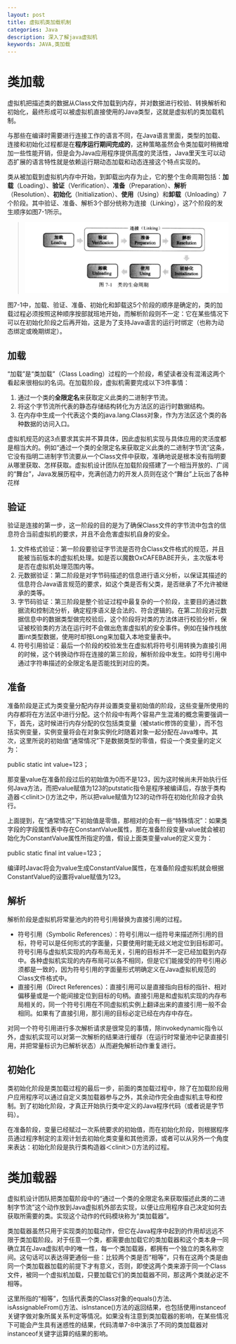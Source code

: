 ```yaml
---
layout: post
title: 虚拟机类加载机制
categories: Java
description: 深入了解java虚拟机
keywords: JAVA,类加载
---
```


# 类加载

虚拟机把描述类的数据从Class文件加载到内存，并对数据进行校验、转换解析和初始化，最终形成可以被虚拟机直接使用的Java类型，这就是虚拟机的类加载机制。

与那些在编译时需要进行连接工作的语言不同，在Java语言里面，类型的加载、连接和初始化过程都是在**程序运行期间完成的**，这种策略虽然会令类加载时稍微增加一些性能开销，但是会为Java应用程序提供高度的灵活性，Java里天生可以动态扩展的语言特性就是依赖运行期动态加载和动态连接这个特点实现的。

类从被加载到虚拟机内存中开始，到卸载出内存为止，它的整个生命周期包括：**加载**（Loading）、**验证**（Verification）、**准备**（Preparation）、**解析**（Resolution）、**初始化**（Initialization）、**使用**（Using）和**卸载**（Unloading）7个阶段。其中验证、准备、解析3个部分统称为连接（Linking），这7个阶段的发生顺序如图7-1所示。

> ![类的生命周期](/images/posts/java/classLife.PNG)

图7-1中，加载、验证、准备、初始化和卸载这5个阶段的顺序是确定的，类的加载过程必须按照这种顺序按部就班地开始，而解析阶段则不一定：它在某些情况下可以在初始化阶段之后再开始，这是为了支持Java语言的运行时绑定（也称为动态绑定或晚期绑定）。

## 加载

“加载”是“类加载”（Class Loading）过程的一个阶段，希望读者没有混淆这两个看起来很相似的名词。在加载阶段，虚拟机需要完成以下3件事情：

1. 通过一个类的**全限定名**来获取定义此类的二进制字节流。
2. 将这个字节流所代表的静态存储结构转化为方法区的运行时数据结构。
3. 在内存中生成一个代表这个类的java.lang.Class对象，作为方法区这个类的各种数据的访问入口。

虚拟机规范的这3点要求其实并不算具体，因此虚拟机实现与具体应用的灵活度都是相当大的。例如“通过一个类的全限定名来获取定义此类的二进制字节流”这条，它没有指明二进制字节流要从一个Class文件中获取，准确地说是根本没有指明要从哪里获取、怎样获取。虚拟机设计团队在加载阶段搭建了一个相当开放的、广阔的“舞台”，Java发展历程中，充满创造力的开发人员则在这个“舞台”上玩出了各种花样

## 验证

验证是连接的第一步，这一阶段的目的是为了确保Class文件的字节流中包含的信息符合当前虚拟机的要求，并且不会危害虚拟机自身的安全。

1. 文件格式验证：第一阶段要验证字节流是否符合Class文件格式的规范，并且能被当前版本的虚拟机处理。如是否以魔数OxCAFEBABE开头，主次版本号是否在虚拟机处理范围内等。
2. 元数据验证：第二阶段是对字节码描述的信息进行语义分析，以保证其描述的信息符合Java语言规范的要求，如这个类是否有父类，是否继承了不允许被继承的类等。
3. 字节码验证：第三阶段是整个验证过程中最复杂的一个阶段，主要目的通过数据流和控制流分析，确定程序语义是合法的、符合逻辑的。在第二阶段对元数据信息中的数据类型做完校验后，这个阶段将对类的方法体进行校验分析，保证被校验类的方法在运行时不会做出危害虚拟机的安全事件。例如在操作栈放置int类型数据，使用时却按Long来加载入本地变量表中。
4. 符号引用验证：最后一个阶段的校验发生在虚拟机将符号引用转换为直接引用的时候，这个转换动作将在连接的第三阶段，解析阶段中发生。如符号引用中通过字符串描述的全限定名是否能找到对应的类。

## 准备

准备阶段是正式为类变量分配内存并设置类变量初始值的阶段，这些变量所使用的内存都将在方法区中进行分配。这个阶段中有两个容易产生混淆的概念需要强调一下，首先，这时候进行内存分配的仅包括类变量（被static修饰的变量），而不包括实例变量，实例变量将会在对象实例化时随着对象一起分配在Java堆中。其次，这里所说的初始值“通常情况”下是数据类型的零值，假设一个类变量的定义为：

public static int value=123；

那变量value在准备阶段过后的初始值为0而不是123，因为这时候尚未开始执行任何Java方法，而把value赋值为123的putstatic指令是程序被编译后，存放于类构造器＜clinit＞()方法之中，所以把value赋值为123的动作将在初始化阶段才会执行。

上面提到，在“通常情况”下初始值是零值，那相对的会有一些“特殊情况”：如果类字段的字段属性表中存在ConstantValue属性，那在准备阶段变量value就会被初始化为ConstantValue属性所指定的值，假设上面类变量value的定义变为：

public static final int value=123；

编译时Javac将会为value生成ConstantValue属性，在准备阶段虚拟机就会根据ConstantValue的设置将value赋值为123。

## 解析

解析阶段是虚拟机将常量池内的符号引用替换为直接引用的过程。

* 符号引用（Symbolic References）：符号引用以一组符号来描述所引用的目标，符号可以是任何形式的字面量，只要使用时能无歧义地定位到目标即可。符号引用与虚拟机实现的内存布局无关，引用的目标并不一定已经加载到内存中。各种虚拟机实现的内存布局可以各不相同，但是它们能接受的符号引用必须都是一致的，因为符号引用的字面量形式明确定义在Java虚拟机规范的Class文件格式中。
* 直接引用（Direct References）：直接引用可以是直接指向目标的指针、相对偏移量或是一个能间接定位到目标的句柄。直接引用是和虚拟机实现的内存布局相关的，同一个符号引用在不同虚拟机实例上翻译出来的直接引用一般不会相同。如果有了直接引用，那引用的目标必定已经在内存中存在。

对同一个符号引用进行多次解析请求是很常见的事情，除invokedynamic指令以外，虚拟机实现可以对第一次解析的结果进行缓存（在运行时常量池中记录直接引用，并把常量标识为已解析状态）从而避免解析动作重复进行。

## 初始化

类初始化阶段是类加载过程的最后一步，前面的类加载过程中，除了在加载阶段用户应用程序可以通过自定义类加载器参与之外，其余动作完全由虚拟机主导和控制。到了初始化阶段，才真正开始执行类中定义的Java程序代码（或者说是字节码）。

在准备阶段，变量已经赋过一次系统要求的初始值，而在初始化阶段，则根据程序员通过程序制定的主观计划去初始化类变量和其他资源，或者可以从另外一个角度来表达：初始化阶段是执行类构造器＜clinit＞()方法的过程。

# 类加载器

虚拟机设计团队把类加载阶段中的“通过一个类的全限定名来获取描述此类的二进制字节流”这个动作放到Java虚拟机外部去实现，以便让应用程序自己决定如何去获取所需要的类。实现这个动作的代码模块称为“类加载器”。

类加载器虽然只用于实现类的加载动作，但它在Java程序中起到的作用却远远不限于类加载阶段。对于任意一个类，都需要由加载它的类加载器和这个类本身一同确立其在Java虚拟机中的唯一性，每一个类加载器，都拥有一个独立的类名称空间。这句话可以表达得更通俗一些：比较两个类是否“相等”，只有在这两个类是由同一个类加载器加载的前提下才有意义，否则，即使这两个类来源于同一个Class文件，被同一个虚拟机加载，只要加载它们的类加载器不同，那这两个类就必定不相等。

这里所指的“相等”，包括代表类的Class对象的equals()方法、isAssignableFrom()方法、isInstance()方法的返回结果，也包括使用instanceof关键字做对象所属关系判定等情况。如果没有注意到类加载器的影响，在某些情况下可能会产生具有迷惑性的结果，代码清单7-8中演示了不同的类加载器对instanceof关键字运算的结果的影响。







































